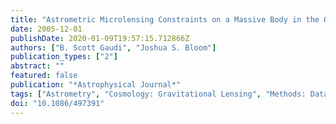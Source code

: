```yaml
---
title: "Astrometric Microlensing Constraints on a Massive Body in the Outer Solar System with Gaia"
date: 2005-12-01
publishDate: 2020-01-09T19:57:15.712866Z
authors: ["B. Scott Gaudi", "Joshua S. Bloom"]
publication_types: ["2"]
abstract: ""
featured: false
publication: "*Astrophysical Journal*"
tags: ["Astrometry", "Cosmology: Gravitational Lensing", "Methods: Data Analysis", "Oort Cloud", "Astrophysics"]
doi: "10.1086/497391"
---
```


